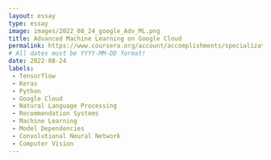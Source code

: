 ```yaml
---
layout: essay
type: essay
image: images/2022_08_24_google_Adv_ML.png
title: Advanced Machine Learning on Google Cloud
permalink: https://www.coursera.org/account/accomplishments/specialization/MHC95PLZBT2U
# All dates must be YYYY-MM-DD format!
date: 2022-08-24
labels:
 - Tensorflow
 - Keras
 - Python
 - Google Cloud
 - Natural Language Processing
 - Recommendation Systems
 - Machine Learning
 - Model Dependencies
 - Convolutional Neural Network
 - Computer Vision
---
```




